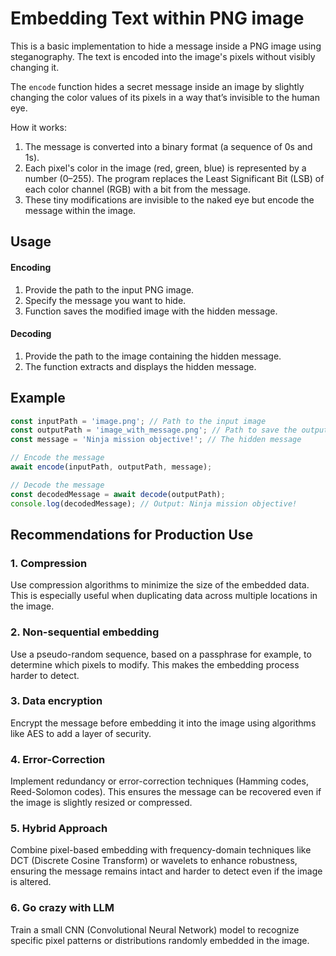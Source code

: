 # Embedding Text within PNG image

This is a basic implementation to hide a message inside a PNG image using steganography. The text is encoded into the image's pixels without visibly changing it.

The `encode` function hides a secret message inside an image by slightly changing the color values of its pixels in a way that’s invisible to the human eye.

How it works:

1. The message is converted into a binary format (a sequence of 0s and 1s).
2. Each pixel's color in the image (red, green, blue) is represented by a number (0–255). The program replaces the Least Significant Bit (LSB) of each color channel (RGB) with a bit from the message.
3. These tiny modifications are invisible to the naked eye but encode the message within the image.

## Usage

#### Encoding

1. Provide the path to the input PNG image.
2. Specify the message you want to hide.
3. Function saves the modified image with the hidden message.

#### Decoding

1. Provide the path to the image containing the hidden message.
2. The function extracts and displays the hidden message.

## Example

```js
const inputPath = 'image.png'; // Path to the input image
const outputPath = 'image_with_message.png'; // Path to save the output image
const message = 'Ninja mission objective!'; // The hidden message

// Encode the message
await encode(inputPath, outputPath, message);

// Decode the message
const decodedMessage = await decode(outputPath);
console.log(decodedMessage); // Output: Ninja mission objective!
```

## Recommendations for Production Use

### 1. Compression

Use compression algorithms to minimize the size of the embedded data. This is especially useful when duplicating data across multiple locations in the image.

### 2. Non-sequential embedding

Use a pseudo-random sequence, based on a passphrase for example, to determine which pixels to modify. This makes the embedding process harder to detect.

### 3. Data encryption

Encrypt the message before embedding it into the image using algorithms like AES to add a layer of security.

### 4. Error-Correction

Implement redundancy or error-correction techniques (Hamming codes, Reed-Solomon codes). This ensures the message can be recovered even if the image is slightly resized or compressed.

### 5. Hybrid Approach

Combine pixel-based embedding with frequency-domain techniques like DCT (Discrete Cosine Transform) or wavelets to enhance robustness, ensuring the message remains intact and harder to detect even if the image is altered.

### 6. Go crazy with LLM

Train a small CNN (Convolutional Neural Network) model to recognize specific pixel patterns or distributions randomly embedded in the image.

